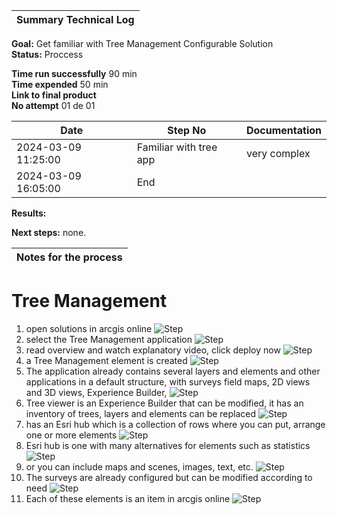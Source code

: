 | **Summary Technical Log**                                 |
|-----------------------------------------------------------|

**Goal:** Get familiar with Tree Management Configurable Solution  
**Status:** Proccess
  
**Time run successfully** 90 min  
**Time expended**         50 min  
**Link to final product** []()  
**No attempt** 01 de 01  

| **Date**              | **Step No**              | **Documentation** |
|-----------------------|--------------------------|-------------------|
| 2024-03-09 11:25:00   | Familiar with tree app   | very complex      |
| 2024-03-09 16:05:00   | End                      |

**Results:**  


**Next steps:**
none.

| **Notes for the process**                                |
|-----------------------------------------------------------|

# Tree Management  
1. open solutions in arcgis online
![Step](../a00templates/img/img123.png)
2. select the Tree Management application
![Step](../a00templates/img/img124.png)
3. read overview and watch explanatory video, click deploy now
![Step](../a00templates/img/img125.png)
4. a Tree Management element is created
![Step](../a00templates/img/img126.png)
5. The application already contains several layers and elements and other applications in a default structure, with surveys field maps, 2D views and 3D views, Experience Builder,
![Step](../a00templates/img/img127.png)
6. Tree viewer is an Experience Builder that can be modified, it has an inventory of trees, layers and elements can be replaced
![Step](../a00templates/img/img128.png)
7. has an Esri hub which is a collection of rows where you can put, arrange one or more elements
![Step](../a00templates/img/img129.png)
8. Esri hub is one with many alternatives for elements such as statistics
![Step](../a00templates/img/img130.png)
9. or you can include maps and scenes, images, text, etc.
![Step](../a00templates/img/img131.png)
10. The surveys are already configured but can be modified according to need
![Step](../a00templates/img/img132.png)
11. Each of these elements is an item in arcgis online
![Step](../a00templates/img/img133.png)

